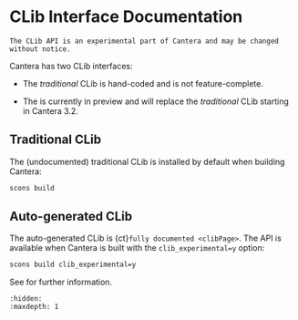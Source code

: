 # CLib Interface Documentation

```{caution}
The CLib API is an experimental part of Cantera and may be changed without notice.
```

Cantera has two CLib interfaces:

- The _traditional_ CLib is hand-coded and is not feature-complete.

- The [](../develop/clib-extensions) is currently in preview and will replace the
  _traditional_ CLib starting in Cantera 3.2.

## Traditional CLib

The (undocumented) traditional CLib is installed by default when building Cantera:

```bash
scons build
```

## Auto-generated CLib

The auto-generated CLib is {ct}`fully documented <clibPage>`. The API is available when
Cantera is built with the `clib_experimental=y` option:

```bash
scons build clib_experimental=y
```

See [](../develop/clib-extensions) for further information.

```{toctree}
:hidden:
:maxdepth: 1
```
